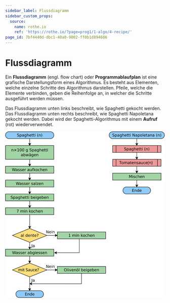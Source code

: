 ```yaml
---
sidebar_label: Flussdiagramm
sidebar_custom_props:
  source:
    name: rothe.io
    ref: 'https://rothe.io/?page=prog1/1-algo/4-recipe/'
page_id: 7bf4440d-dbc1-40a0-9002-ff0b1d894686
---
```


# Flussdiagramm

Ein **Flussdiagramm** (engl. flow chart) oder **Programmablaufplan** ist eine grafische Darstellungsform eines Algorithmus. Es besteht aus Elementen, welche einzelne Schritte des Algorithmus darstellen. Pfeile, welche die Elemente verbinden, geben die Reihenfolge an, in welcher die Schritte ausgeführt werden müssen.

Das Flussdiagramm unten links beschreibt, wie Spaghetti gekocht werden. Das Flussdiagramm unten rechts beschreibt, wie Spaghetti Napoletana gekocht werden. Dabei wird der Spaghetti-Algorithmus mit einem **Aufruf** (rot) wiederverwendet.

![Flussdiagramm](images/flowchart-spaghetti.svg)



